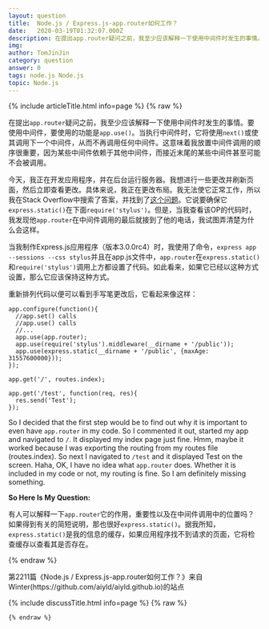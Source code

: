 ```yaml
---
layout: question
title:  Node.js / Express.js-app.router如何工作？
date:   2020-03-19T01:32:07.000Z
description: 在提出app.router疑问之前，我至少应该解释一下使用中间件时发生的事情。要使用中间件，要使用的功能是app.use()。当执行中间件时，它将使用ne...
img: 
author: TomJinJin
category: question
answer: 0
tags: node.js Node.js
topic: Node.js
---
```

<div class="article-root">
  <div class="article">
    {% include articleTitle.html info=page %}
    {% raw %}
    <div class="article-content"><p><font style="vertical-align: inherit;"><font style="vertical-align: inherit;">在提出</font></font><code>app.router</code><font style="vertical-align: inherit;"><font style="vertical-align: inherit;">疑问</font><font style="vertical-align: inherit;">之前，我</font><font style="vertical-align: inherit;">至少应该解释一下使用中间件时发生的事情。</font><font style="vertical-align: inherit;">要使用中间件，要使用的功能是</font></font><code>app.use()</code><font style="vertical-align: inherit;"><font style="vertical-align: inherit;">。</font><font style="vertical-align: inherit;">当执行中间件时，它将使用</font></font><code>next()</code><font style="vertical-align: inherit;"><font style="vertical-align: inherit;">或使其</font><font style="vertical-align: inherit;">调用下一个中间件，</font><font style="vertical-align: inherit;">从而不再调用任何中间件。</font><font style="vertical-align: inherit;">这意味着我放置中间件调用的顺序很重要，因为某些中间件依赖于其他中间件，而接近末尾的某些中间件甚至可能不会被调用。</font></font></p>

<p><font style="vertical-align: inherit;"><font style="vertical-align: inherit;">今天，我正在开发应用程序，并在后台运行服务器。</font><font style="vertical-align: inherit;">我想进行一些更改并刷新页面，然后立即查看更改。</font><font style="vertical-align: inherit;">具体来说，我正在更改布局。</font><font style="vertical-align: inherit;">我无法使它正常工作，所以我在Stack Overflow中搜索了答案，并找到了</font></font><a href="https://stackoverflow.com/questions/5612777/stylus-and-express-stylesheets-are-not-re-compiled-when-modified"><font style="vertical-align: inherit;"><font style="vertical-align: inherit;">这个问题</font></font></a><font style="vertical-align: inherit;"><font style="vertical-align: inherit;">。</font><font style="vertical-align: inherit;">它说要确保它</font></font><code>express.static()</code><font style="vertical-align: inherit;"><font style="vertical-align: inherit;">在下面</font></font><code>require('stylus')</code><font style="vertical-align: inherit;"><font style="vertical-align: inherit;">。</font><font style="vertical-align: inherit;">但是，当我查看该OP的代码时，我发现他</font></font><code>app.router</code><font style="vertical-align: inherit;"><font style="vertical-align: inherit;">在中间件调用的最后就接到了他的电话，我试图弄清楚为什么会这样。</font></font></p>

<p><font style="vertical-align: inherit;"><font style="vertical-align: inherit;">当我制作Express.js应用程序（版本3.0.0rc4）时，我使用了命令，</font></font><code>express app --sessions --css stylus</code><font style="vertical-align: inherit;"><font style="vertical-align: inherit;">并且在app.js文件中，</font></font><code>app.router</code><font style="vertical-align: inherit;"><font style="vertical-align: inherit;">在</font></font><code>express.static()</code><font style="vertical-align: inherit;"><font style="vertical-align: inherit;">和</font></font><code>require('stylus')</code><font style="vertical-align: inherit;"><font style="vertical-align: inherit;">调用</font><font style="vertical-align: inherit;">上方都</font><font style="vertical-align: inherit;">设置了代码</font><font style="vertical-align: inherit;">。</font><font style="vertical-align: inherit;">如此看来，如果它已经以这种方式设置，那么它应该保持这种方式。</font></font></p>

<p><font style="vertical-align: inherit;"><font style="vertical-align: inherit;">重新排列代码以便可以看到手写笔更改后，它看起来像这样：</font></font></p>

<pre><code>app.configure(function(){<font></font>
  //app.set() calls<font></font>
  //app.use() calls<font></font>
  //...<font></font>
  app.use(app.router);<font></font>
  app.use(require('stylus').middleware(__dirname + '/public'));<font></font>
  app.use(express.static(__dirname + '/public', {maxAge: 31557600000}));<font></font>
});<font></font>
<font></font>
app.get('/', routes.index);<font></font>
<font></font>
app.get('/test', function(req, res){<font></font>
  res.send('Test');<font></font>
});<font></font>
</code></pre>

<p>So I decided that the first step would be to find out why it is important to even have <code>app.router</code> in my code. So I commented it out, started my app and navigated to <code>/</code>. It displayed my index page just fine. Hmm, maybe it worked because I was exporting the routing from my routes file (routes.index). So next I navigated to <code>/test</code> and it displayed Test on the screen. Haha, OK, I have no idea what <code>app.router</code> does. Whether it is included in my code or not, my routing is fine. So I am definitely missing something.</p>

<p><strong>So Here Is My Question:</strong></p>

<p><font style="vertical-align: inherit;"><font style="vertical-align: inherit;">有人可以解释一下</font></font><code>app.router</code><font style="vertical-align: inherit;"><font style="vertical-align: inherit;">它的作用，重要性以及在中间件调用中的位置吗？</font><font style="vertical-align: inherit;">如果得到有关的简短说明，那也很好</font></font><code>express.static()</code><font style="vertical-align: inherit;"><font style="vertical-align: inherit;">。</font><font style="vertical-align: inherit;">据我所知，</font></font><code>express.static()</code><font style="vertical-align: inherit;"><font style="vertical-align: inherit;">是我的信息的缓存，如果应用程序找不到请求的页面，它将检查缓存以查看其是否存在。</font></font></p></div>
    {% endraw %}
  </div>
  <p class="winter_mark">第2211篇《Node.js / Express.js-app.router如何工作？》来自Winter(https://github.com/aiyld/aiyld.github.io)的站点</p>
  <div class="discuss-wrapper">
    {% include discussTitle.html info=page %}
    {% raw %}
    
    {% endraw %}
  </div>
<div>
